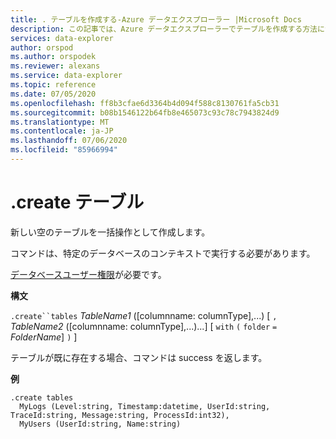 ```yaml
---
title: . テーブルを作成する-Azure データエクスプローラー |Microsoft Docs
description: この記事では、Azure データエクスプローラーでテーブルを作成する方法について説明します。
services: data-explorer
author: orspod
ms.author: orspodek
ms.reviewer: alexans
ms.service: data-explorer
ms.topic: reference
ms.date: 07/05/2020
ms.openlocfilehash: ff8b3cfae6d3364b4d094f588c8130761fa5cb31
ms.sourcegitcommit: b08b1546122b64fb8e465073c93c78c7943824d9
ms.translationtype: MT
ms.contentlocale: ja-JP
ms.lasthandoff: 07/06/2020
ms.locfileid: "85966994"
---
```

# <a name="create-tables"></a>.create テーブル

新しい空のテーブルを一括操作として作成します。

コマンドは、特定のデータベースのコンテキストで実行する必要があります。

[データベースユーザー権限](../management/access-control/role-based-authorization.md)が必要です。

**構文**

`.create``tables` *TableName1* ([columnname: columnType],...) [ `,` *TableName2* ([columnname: columnType],...)...] [ `with` `(` `folder` `=` *FolderName*] `)` ]

テーブルが既に存在する場合、コマンドは success を返します。
 
**例** 

```kusto
.create tables 
  MyLogs (Level:string, Timestamp:datetime, UserId:string, TraceId:string, Message:string, ProcessId:int32),
  MyUsers (UserId:string, Name:string)
```
